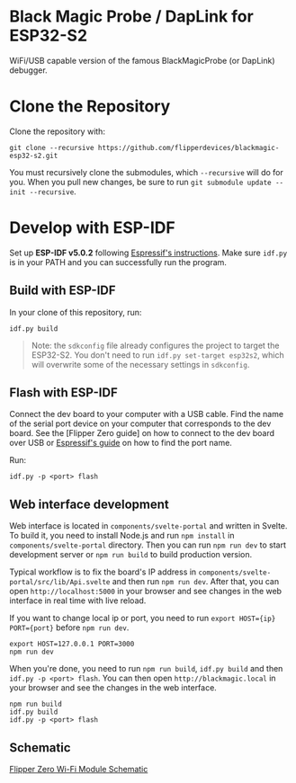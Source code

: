 # Black Magic Probe / DapLink for ESP32-S2

WiFi/USB capable version of the famous BlackMagicProbe (or DapLink) debugger.

# Clone the Repository

Clone the repository with:
```shell
git clone --recursive https://github.com/flipperdevices/blackmagic-esp32-s2.git
```

You must recursively clone the submodules, which `--recursive` will do for you. When you pull new changes, be sure to run `git submodule update --init --recursive`.

# Develop with ESP-IDF

Set up __ESP-IDF v5.0.2__ following [Espressif's instructions](https://docs.espressif.com/projects/esp-idf/en/v5.0.2/esp32/get-started/index.html). Make sure `idf.py` is in your PATH and you can successfully run the program.

## Build with ESP-IDF

In your clone of this repository, run:
```shell
idf.py build
```
> Note: the `sdkconfig` file already configures the project to target the ESP32-S2. You don't need to run `idf.py set-target esp32s2`, which will overwrite some of the necessary settings in `sdkconfig`.

## Flash with ESP-IDF

Connect the dev board to your computer with a USB cable. Find the name of the serial port device on your computer that corresponds to the dev board. See the [Flipper Zero guide] on how to connect to the dev board over USB or [Espressif's guide](https://docs.espressif.com/projects/esp-idf/en/latest/esp32/get-started/establish-serial-connection.html) on how to find the port name.

Run:
```shell
idf.py -p <port> flash
```

## Web interface development

Web interface is located in `components/svelte-portal` and written in Svelte. To build it, you need to install Node.js and run `npm install` in `components/svelte-portal` directory. Then you can run `npm run dev` to start development server or `npm run build` to build production version.

Typical workflow is to fix the board's IP address in `components/svelte-portal/src/lib/Api.svelte` and then run `npm run dev`. After that, you can open `http://localhost:5000` in your browser and see changes in the web interface in real time with live reload.

If you want to change local ip or port, you need to run `export HOST={ip} PORT={port}` before `npm run dev`. 

```shell
export HOST=127.0.0.1 PORT=3000
npm run dev
```

When you're done, you need to run `npm run build`, `idf.py build` and then `idf.py -p <port> flash`. You can then open `http://blackmagic.local` in your browser and see the changes in the web interface.
```shell
npm run build
idf.py build
idf.py -p <port> flash
```


## Schematic

[Flipper Zero Wi-Fi Module Schematic](https://cdn.flipperzero.one/Flipper_Zero_WI-FI_Module_V1_Schematic.PDF)
